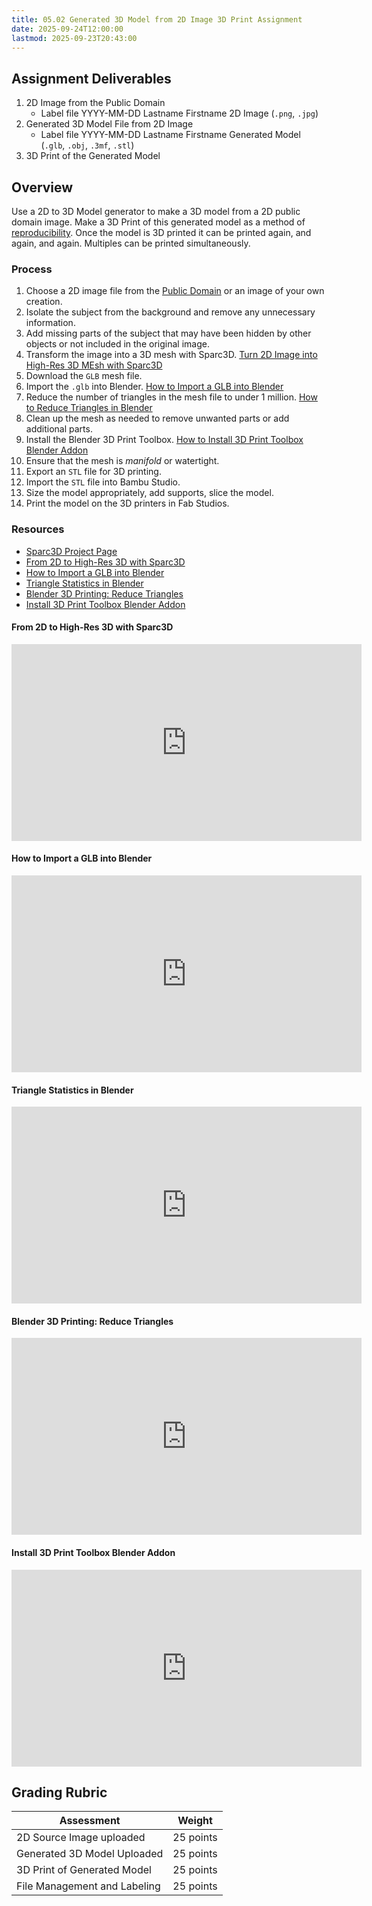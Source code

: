 ```yaml
---
title: 05.02 Generated 3D Model from 2D Image 3D Print Assignment
date: 2025-09-24T12:00:00
lastmod: 2025-09-23T20:43:00
---
```


## Assignment Deliverables

1. 2D Image from the Public Domain
   - Label file YYYY-MM-DD Lastname Firstname 2D Image (`.png`, `.jpg`)
2. Generated 3D Model File from 2D Image
   - Label file YYYY-MM-DD Lastname Firstname Generated Model (`.glb`, `.obj`, `.3mf`, `.stl`)
3. 3D Print of the Generated Model

## Overview

Use a 2D to 3D Model generator to make a 3D model from a 2D public domain image. Make a 3D Print of this generated model as a method of [reproducibility](../01-mold-making/01-01-reproducibility-in-art.md). Once the model is 3D printed it can be printed again, and again, and again. Multiples can be printed simultaneously.

### Process

1. Choose a 2D image file from the [Public Domain](../../../../copyright/public-domain.md) or an image of your own creation.
2. Isolate the subject from the background and remove any unnecessary information.
3. Add missing parts of the subject that may have been hidden by other objects or not included in the original image.
4. Transform the image into a 3D mesh with Sparc3D. [Turn 2D Image into High-Res 3D MEsh with Sparc3D](https://youtu.be/1auPRUakffQ)
5. Download the `GLB` mesh file.
6. Import the `.glb` into Blender. [How to Import a GLB into Blender](https://youtu.be/V1q5w6onuCE)
7. Reduce the number of triangles in the mesh file to under 1 million. [How to Reduce Triangles in Blender](https://youtu.be/xkMdZJDfE3o)
8. Clean up the mesh as needed to remove unwanted parts or add additional parts.
9. Install the Blender 3D Print Toolbox. [How to Install 3D Print Toolbox Blender Addon](https://youtu.be/_E-b6CENHms)
10. Ensure that the mesh is _manifold_ or watertight.
11. Export an `STL` file for 3D printing.
12. Import the `STL` file into Bambu Studio.
13. Size the model appropriately, add supports, slice the model.
14. Print the model on the 3D printers in Fab Studios.

### Resources

- [Sparc3D Project Page](https://lizhihao6.github.io/Sparc3D/)
- [From 2D to High-Res 3D with Sparc3D](https://youtu.be/1auPRUakffQ)
- [How to Import a GLB into Blender](https://youtu.be/V1q5w6onuCE)
- [Triangle Statistics in Blender](https://youtu.be/hR83_OUozhY)
- [Blender 3D Printing: Reduce Triangles](https://youtu.be/xkMdZJDfE3o)
- [Install 3D Print Toolbox Blender Addon](https://youtu.be/_E-b6CENHms)

<div class="video-grid">

<div class="video-card">

#### From 2D to High-Res 3D with Sparc3D

<div class="iframe-16-9-container">
<iframe class="youTubeIframe" width="560" height="315" src="https://www.youtube.com/embed/1auPRUakffQ?rel=0" title="YouTube video player" frameborder="0" allow="accelerometer; autoplay; clipboard-write; encrypted-media; gyroscope; picture-in-picture; web-share" allowfullscreen></iframe>
</div>
</div>

<div class="video-card">

#### How to Import a GLB into Blender

<div class="iframe-16-9-container">
<iframe class="youTubeIframe" width="560" height="315" src="https://www.youtube.com/embed/V1q5w6onuCE?rel=0" title="YouTube video player" frameborder="0" allow="accelerometer; autoplay; clipboard-write; encrypted-media; gyroscope; picture-in-picture; web-share" allowfullscreen></iframe>
</div>
</div>

<div class="video-card">

#### Triangle Statistics in Blender

<div class="iframe-16-9-container">
<iframe class="youTubeIframe" width="560" height="315" src="https://www.youtube.com/embed/hR83_OUozhY?rel=0" title="YouTube video player" frameborder="0" allow="accelerometer; autoplay; clipboard-write; encrypted-media; gyroscope; picture-in-picture; web-share" allowfullscreen></iframe>
</div>
</div>

<div class="video-card">

#### Blender 3D Printing: Reduce Triangles

<div class="iframe-16-9-container">
<iframe class="youTubeIframe" width="560" height="315" src="https://www.youtube.com/embed/xkMdZJDfE3o?rel=0" title="YouTube video player" frameborder="0" allow="accelerometer; autoplay; clipboard-write; encrypted-media; gyroscope; picture-in-picture; web-share" allowfullscreen></iframe>
</div>
</div>

<div class="video-card">

#### Install 3D Print Toolbox Blender Addon

<div class="iframe-16-9-container">
<iframe class="youTubeIframe" width="560" height="315" src="https://www.youtube.com/embed/_E-b6CENHms?rel=0" title="YouTube video player" frameborder="0" allow="accelerometer; autoplay; clipboard-write; encrypted-media; gyroscope; picture-in-picture; web-share" allowfullscreen></iframe>
</div>
</div>

</div>

## Grading Rubric

<div class="responsive-table-markdown">

| Assessment                   | Weight    |
| ---------------------------- | --------- |
| 2D Source Image uploaded     | 25 points |
| Generated 3D Model Uploaded  | 25 points |
| 3D Print of Generated Model  | 25 points |
| File Management and Labeling | 25 points |

</div>
